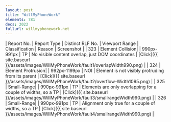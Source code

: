 ```yaml
---
layout: post
title: "WillMyPhoneWork"
elements: 781
decs: 2022
fullurl: willmyphonework.net
---
```

| Report No. | Report Type | Distinct RLF No. | Viewport Range | Classification | Reason | Screenshot |
| 323 | Element Collision| | 990px-991px | TP | No visible content overlap, just DOM coordinates | [Click]({{ site.baseurl }}/assets/images/WillMyPhoneWork/fault1/overlapWidth990.png) |
| 324 | Element Protrusion| | 992px-1199px | NOI | Element is not visibly protruding from its parent | [Click]({{ site.baseurl }}/assets/images/WillMyPhoneWork/fault2/overflow-Width1095.png) |
| 325 | Small-Range| | 990px-991px | TP | Elements are only overlapping for a couple of widths, so a TP | [Click]({{ site.baseurl }}/assets/images/WillMyPhoneWork/fault3/smallrangeWidth990.png) |
| 326 | Small-Range| | 990px-991px | TP | Alignment only true for a couple of widths, so a TP | [Click]({{ site.baseurl }}/assets/images/WillMyPhoneWork/fault4/smallrangeWidth990.png) |
